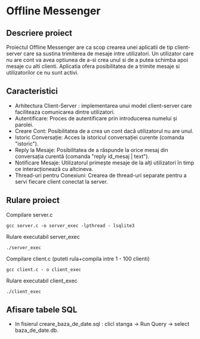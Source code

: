 # Offline Messenger

## Descriere proiect 
Proiectul Offline Messenger are ca scop crearea unei aplicatii de tip client-server care sa sustina trimiterea de mesaje intre utilizatori. Un utilizator care nu are cont va avea optiunea de a-si crea unul si de a putea schimba apoi mesaje cu alti clienti. Aplicatia ofera posibilitatea de a trimite mesaje si utilizatorilor ce nu sunt activi.

## Caracteristici
+ Arhitectura Client-Server : implementarea unui model client-server care faciliteaza comunicarea dintre utilizatori.
+ Autentificare: Proces de autentificare prin introducerea numelui și parolei.
+ Creare Cont: Posibilitatea de a crea un cont dacă utilizatorul nu are unul.
+ Istoric Conversație: Acces la istoricul conversației curente (comanda "istoric").
+ Reply la Mesaje: Posibilitatea de a răspunde la orice mesaj din conversația curentă (comanda "reply id_mesaj | text").
+ Notificare Mesaje: Utilizatorul primește mesaje de la alți utilizatori în timp ce interacționează cu altcineva.
+ Thread-uri pentru Conexiuni: Crearea de thread-uri separate pentru a servi fiecare client conectat la server.

## Rulare proiect
Compilare server.c
```
gcc server.c -o server_exec -lpthread - lsqlite3
```
Rulare executabil server_exec
```
./server_exec
```
Compilare client.c (puteti rula+compila intre 1 - 100 clienti)
```
gcc client.c - o client_exec
```
Rulare executabil client_exec
```
./client_exec
```
## Afisare tabele SQL 
+ In fisierul creare_baza_de_date.sql : clicl stanga -> Run Query -> select baza_de_date.db.
